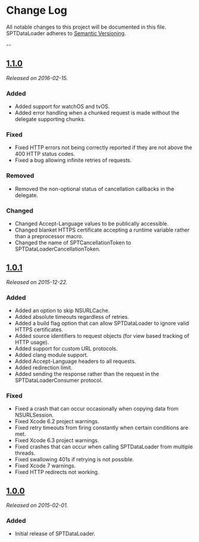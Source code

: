 # Change Log
All notable changes to this project will be documented in this file. SPTDataLoader adheres to [Semantic Versioning](http://semver.org/).

--

## [1.1.0](https://github.com/spotify/SPTDataLoader/releases/tag/1.1.0)
_Released on 2016-02-15._

### Added
* Added support for watchOS and tvOS.
* Added error handling when a chunked request is made without the delegate supporting chunks.

### Fixed
* Fixed HTTP errors not being correctly reported if they are not above the 400 HTTP status codes.
* Fixed a bug allowing infinite retries of requests.

### Removed
* Removed the non-optional status of cancellation callbacks in the delegate.

### Changed
* Changed Accept-Language values to be publically accessible.
* Changed blanket HTTPS certificate accepting a runtime variable rather than a preprocessor macro.
* Changed the name of SPTCancellationToken to SPTDataLoaderCancellationToken.

## [1.0.1](https://github.com/spotify/SPTDataLoader/releases/tag/1.0.1)
_Released on 2015-12-22._

### Added
* Added an option to skip NSURLCache.
* Added absolute timeouts regardless of retries.
* Added a build flag option that can allow SPTDataLoader to ignore valid HTTPS certificates.
* Added source identifiers to request objects (for view based tracking of HTTP usage).
* Added support for custom URL protocols.
* Added clang module support.
* Added Accept-Language headers to all requests.
* Added redirection limit.
* Added sending the response rather than the request in the SPTDataLoaderConsumer protocol.

### Fixed
* Fixed a crash that can occur occasionally when copying data from NSURLSession.
* Fixed Xcode 6.2 project warnings.
* Fixed retry timeouts from firing constantly when certain conditions are met.
* Fixed Xcode 6.3 project warnings.
* Fixed crashes that can occur when calling SPTDataLoader from multiple threads.
* Fixed swallowing 401s if retrying is not possible.
* Fixed Xcode 7 warnings.
* Fixed HTTP redirects not working.

## [1.0.0](https://github.com/spotify/SPTDataLoader/releases/tag/1.0.0)
_Released on 2015-02-01._

### Added
* Initial release of SPTDataLoader.

